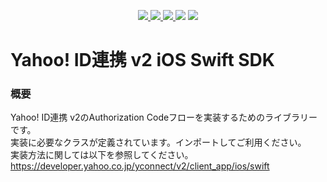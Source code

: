 <p align="center">
  <a href="https://github.com/yahoojapan/yjlogin-ios-sdk/blob/master/LICENSE.txt">
     <img src="https://img.shields.io/badge/License-Apache%202.0-blue.svg?style=flat-square"/>
  </a>
  <a href="https://github.com/Carthage/Carthage">
     <img src="https://img.shields.io/badge/Carthage-compatible-4BC51D.svg?style=flat"/>
  </a>
  <a href="https://cocoapods.org/pods/YJLoginSDK">
     <img src="https://img.shields.io/cocoapods/v/YJLoginSDK.svg"/>
  </a>
  <img src="https://img.shields.io/badge/platforms-iOS%2010.0+-333332.svg"/>
  <a href="https://github.com/yahoojapan/yjlogin-ios-sdk/actions">
     <img src="https://github.com/yahoojapan/yjlogin-ios-sdk/workflows/CI/badge.svg"/>
  </a>
</p>

# Yahoo! ID連携 v2 iOS Swift SDK

### 概要
Yahoo! ID連携 v2のAuthorization Codeフローを実装するためのライブラリーです。  
実装に必要なクラスが定義されています。インポートしてご利用ください。  
実装方法に関しては以下を参照してください。  
https://developer.yahoo.co.jp/yconnect/v2/client_app/ios/swift  
